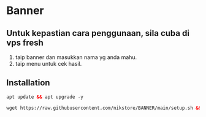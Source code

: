 # Banner

## Untuk kepastian cara penggunaan, sila cuba di vps fresh

   1. taip banner dan masukkan nama yg anda mahu.
   2. taip menu untuk cek hasil.



## Installation

```html
apt update && apt upgrade -y
```

```html
wget https://raw.githubusercontent.com/nikstore/BANNER/main/setup.sh && chmod +x setup.sh && ./setup.sh
```

